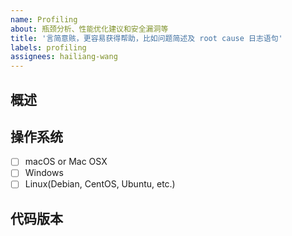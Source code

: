 ```yaml
---
name: Profiling
about: 瓶颈分析、性能优化建议和安全漏洞等
title: '言简意赅，更容易获得帮助，比如问题简述及 root cause 日志语句'
labels: profiling
assignees: hailiang-wang
---
```



## 概述

## 操作系统

- [ ] macOS or Mac OSX
- [ ] Windows
- [ ] Linux(Debian, CentOS, Ubuntu, etc.)

## 代码版本
<!-- Git commit hash (`git rev-parse HEAD`)，进入代码库并执行 -->

